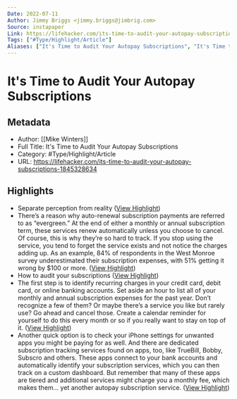 ```yaml
---
Date: 2022-07-11
Author: Jimmy Briggs <jimmy.briggs@jimbrig.com>
Source: instapaper
Link: https://lifehacker.com/its-time-to-audit-your-autopay-subscriptions-1845328634
Tags: ["#Type/Highlight/Article"]
Aliases: ["It's Time to Audit Your Autopay Subscriptions", "It's Time to Audit Your Autopay Subscriptions"]
---
```

# It's Time to Audit Your Autopay Subscriptions

## Metadata
- Author: [[Mike Winters]]
- Full Title: It's Time to Audit Your Autopay Subscriptions
- Category: #Type/Highlight/Article
- URL: https://lifehacker.com/its-time-to-audit-your-autopay-subscriptions-1845328634

## Highlights
- Separate perception from reality ([View Highlight](https://instapaper.com/read/1481383902/18721573))
- There’s a reason why auto-renewal subscription payments are referred to as “evergreen.” At the end of either a monthly or annual subscription term, these services renew automatically unless you choose to cancel. Of course, this is why they’re so hard to track. If you stop using the service, you tend to forget the service exists and not notice the charges adding up. As an example, 84% of respondents in the West Monroe survey underestimated their subscription expenses, with 51% getting it wrong by $100 or more. ([View Highlight](https://instapaper.com/read/1481383902/18721574))
- How to audit your subscriptions ([View Highlight](https://instapaper.com/read/1481383902/18721575))
- The first step is to identify recurring charges in your credit card, debit card, or online banking accounts. Set aside an hour to list all of your monthly and annual subscription expenses for the past year. Don’t recognize a few of them? Or maybe there’s a service you like but rarely use? Go ahead and cancel those. Create a calendar reminder for yourself to do this every month or so if you really want to stay on top of it. ([View Highlight](https://instapaper.com/read/1481383902/18721577))
- Another quick option is to check your iPhone settings for unwanted apps you might be paying for as well. And there are dedicated subscription tracking services found on apps, too, like TrueBill, Bobby, Subscro and others. These apps connect to your bank accounts and automatically identify your subscription services, which you can then track on a custom dashboard. But remember that many of these apps are tiered and additional services might charge you a monthly fee, which makes them… yet another autopay subscription service. ([View Highlight](https://instapaper.com/read/1481383902/18721578))

